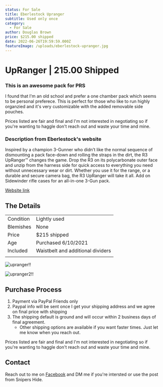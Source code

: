 ```yaml
---
status: For Sale
title: Eberlestock Upranger
subtitle: Used only once
category:
  - For Sale
author: Douglas Brown
price: $215.00 shipped
date: 2022-06-26T19:59:59.000Z
featureImage: /uploads/eberlestock-upranger.jpg
---
```

# UpRanger | 215.00 Shipped
### This is an awesome pack for PRS

I found that I'm an old school and prefer a one chamber pack which seems to be personal preferece.  This is perfect for those who like to run highly organzied and it's very customizable with the added removable side pouches.

Prices listed are fair and final and I'm not interested in negotiating so if you're wanting to haggle don't reach out and waste your time and mine. 

### Description from Eberlestock's website 
Inspired by a champion 3-Gunner who didn’t like the normal sequence of dismounting a pack face-down and rolling the straps in the dirt, the R3 UpRanger™ changes the game. Drop the R3 on its polycarbonate outer face and unzip from the harness side for quick access to everything you need without unnecessary wear or dirt. Whether you use it for the range, or a durable and secure camera bag, the R3 UpRanger will take it all. Add on Sidewinder rifle cases for an all-in-one 3-Gun pack.

[Website link](https://eberlestock.com/products/upranger?_pos=3&_sid=03fb181d2&_ss=r)

## The Details
|                   |                                                      |
| ------------------| ---------------------------------------------------- |
| Condition         | Lightly used                                   |
| Blemishes         | None                                        |
| Price             | $215 shipped                                    |
| Age               | Purchased 6/10/2021                                  |
| Included          | Waistbelt and additional dividers                    |
|                   |                                                      |

![upranger!!](/uploads/upranger2.jpg)

![upranger2!!](/uploads/upranger.jpg)

## Purchase Process

1. Payment via PayPal Friends only
2. Paypal info will be sent once I get your shipping address and we agree on final price with shipping
3. The shipping default is ground and will occur within 2 business days of final agreement. 
    - Other shipping options are available if you want faster times. Just let me know when you reach out. 

Prices listed are fair and final and I'm not interested in negotiating so if you're wanting to haggle don't reach out and waste your time and mine. 

## Contact
Reach out to me on [Facebook](https://www.facebook.com/douglasbrownca) and DM me if you're intersted or use the post from Snipers Hide.